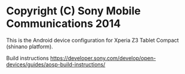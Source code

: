 Copyright (C) Sony Mobile Communications 2014
=============================================

This is the Android device configuration for Xperia Z3 Tablet Compact (shinano platform).

Build instructions
https://developer.sony.com/develop/open-devices/guides/aosp-build-instructions/
